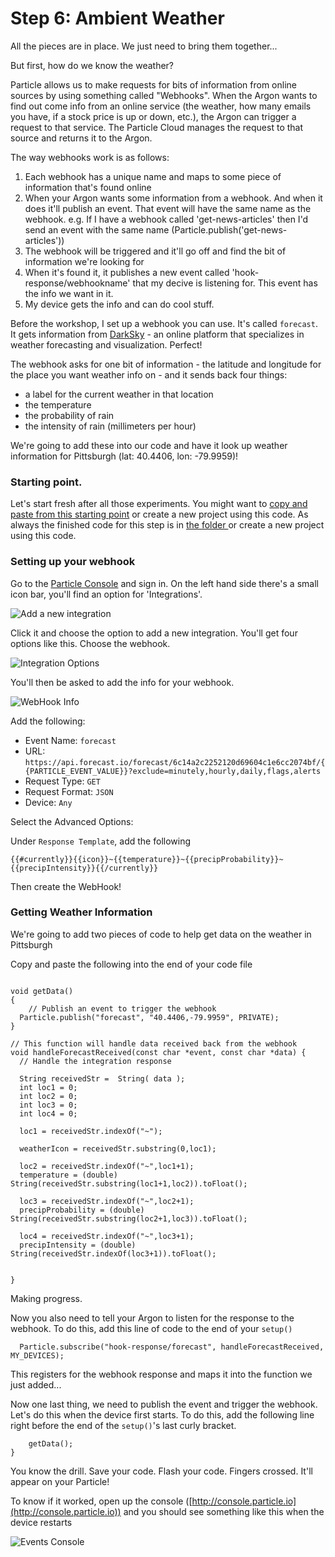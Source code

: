 # Step 6: Ambient Weather

All the pieces are in place. We just need to bring them together...

But first, how do we know the weather? 

Particle allows us to make requests for bits of information from online sources by using something called "Webhooks". When the Argon wants to find out come info from an online service (the weather, how many emails you have, if a stock price is up or down, etc.), the Argon can trigger a request to that service. The Particle Cloud manages the request to that source and returns it to the Argon.

The way webhooks work is as follows:

1. Each webhook has a unique name and maps to some piece of information that's found online
1. When your Argon wants some information from a webhook. And when it does it'll publish an event. That event will have the same name as the webhook. e.g. If I have a webhook called 'get-news-articles' then I'd send an event with the same name (Particle.publish('get-news-articles'))
2. The webhook will be triggered and it'll go off and find the bit of information we're looking for
3. When it's found it, it publishes a new event called 'hook-response/webhookname' that my decive is listening for. This event has the info we want in it.
4. My device gets the info and can do cool stuff. 

Before the workshop, I set up a webhook you can use. It's called `forecast`. It gets information from [DarkSky](https://darksky.net/forecast/40.5465,-80.0525/us12/en) - an online platform that specializes in weather forecasting and visualization. Perfect! 

The webhook asks for one bit of information - the latitude and longitude for the place you want weather info on - and it sends back four things:
- a label for the current weather in that location
- the temperature
- the probability of rain 
- the intensity of rain (millimeters per hour)

We're going to add these into our code and have it look up weather information for Pittsburgh (lat: 40.4406, lon: -79.9959)! 

### Starting point.

Let's start fresh after all those experiments. You might want to [copy and paste from this starting point](code-at-start/LED.ino) or create a new project using this code. As always the finished code for this step is in [the folder ](code-by-end/LED.ino) or create a new project using this code.


### Setting up your webhook

Go to the [Particle Console](https://console.particle.io/devices) and sign in. On the left hand side there's a small icon bar, you'll find an option for 'Integrations'. 

![Add a new integration](webhook-step1.jpeg)

Click it and choose the option to add a new integration. You'll get four options like this. Choose the webhook.

![Integration Options](webhook-step2.jpeg)

You'll then be asked to add the info for your webhook. 

![WebHook Info](webhook-step3.jpeg)

Add the following: 

- Event Name: `forecast`
- URL: `https://api.forecast.io/forecast/6c14a2c2252120d69604c1e6cc2074bf/{{PARTICLE_EVENT_VALUE}}?exclude=minutely,hourly,daily,flags,alerts`
- Request Type: `GET`
- Request Format: `JSON`
- Device: `Any`

Select the Advanced Options:

Under `Response Template`, add the following

`{{#currently}}{{icon}}~{{temperature}}~{{precipProbability}}~{{precipIntensity}}{{/currently}}`

Then create the WebHook! 

### Getting Weather Information

We're going to add two pieces of code to help get data on the weather in Pittsburgh

Copy and paste the following into the end of your code file

`````

void getData()
{
	// Publish an event to trigger the webhook
  Particle.publish("forecast", "40.4406,-79.9959", PRIVATE);
}

// This function will handle data received back from the webhook
void handleForecastReceived(const char *event, const char *data) {
  // Handle the integration response

  String receivedStr =  String( data );
  int loc1 = 0;
  int loc2 = 0;
  int loc3 = 0;
  int loc4 = 0;

  loc1 = receivedStr.indexOf("~");

  weatherIcon = receivedStr.substring(0,loc1);

  loc2 = receivedStr.indexOf("~",loc1+1);
  temperature = (double) String(receivedStr.substring(loc1+1,loc2)).toFloat();

  loc3 = receivedStr.indexOf("~",loc2+1);
  precipProbability = (double) String(receivedStr.substring(loc2+1,loc3)).toFloat();

  loc4 = receivedStr.indexOf("~",loc3+1);
  precipIntensity = (double) String(receivedStr.indexOf(loc3+1)).toFloat();


}
`````

Making progress.

Now you also need to tell your Argon to listen for the response to the webhook. To do this, add this line of code to the end of your `setup()`

`````
  Particle.subscribe("hook-response/forecast", handleForecastReceived, MY_DEVICES);

`````
This registers for the webhook response and maps it into the function we just added...

Now one last thing, we need to publish the event and trigger the webhook. Let's do this when the device first starts. To do this, add the following line right before the end of the `setup()`'s last curly bracket. 

````
	getData();
}
````

You know the drill. Save your code. Flash your code. Fingers crossed. It'll appear on your Particle!

To know if it worked, open up the console ([http://console.particle.io](http://console.particle.io)) and you should see something like this when the device restarts

![Events Console](console.png)



